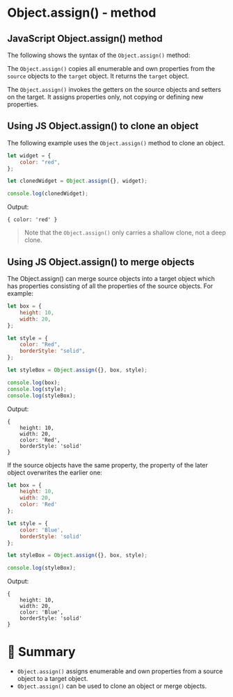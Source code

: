 # Object.assign() - method

## JavaScript Object.assign() method

The following shows the syntax of the `Object.assign()` method:

The `Object.assign()` copies all enumerable and own properties from the `source` objects to the `target` object. It returns the `target` object.

The `Object.assign()` invokes the getters on the source objects and setters on the target. It assigns properties only, not copying or defining new properties.

## Using JS Object.assign() to clone an object

The following example uses the `Object.assign()` method to clone an object.

```js
let widget = {
    color: "red",
};

let clonedWidget = Object.assign({}, widget);

console.log(clonedWidget);
```

Output:

```
{ color: 'red' }
```

> Note that the `Object.assign()` only carries a shallow clone, not a deep clone.

## Using JS Object.assign() to merge objects

The Object.assign() can merge source objects into a target object which has properties consisting of all the properties of the source objects. For example:

```js
let box = {
    height: 10,
    width: 20,
};

let style = {
    color: "Red",
    borderStyle: "solid",
};

let styleBox = Object.assign({}, box, style);

console.log(box);
console.log(style);
console.log(styleBox);
```

Output:

```
{
    height: 10,
    width: 20,
    color: 'Red',
    borderStyle: 'solid'
}
```

If the source objects have the same property, the property of the later object overwrites the earlier one:

```js
let box = {
    height: 10,
    width: 20,
    color: 'Red'
};

let style = {
    color: 'Blue',
    borderStyle: 'solid'
};

let styleBox = Object.assign({}, box, style);

console.log(styleBox);
```

Output:

```
{
    height: 10,
    width: 20,
    color: 'Blue',
    borderStyle: 'solid'
}
```

# :memo: Summary

- `Object.assign()` assigns enumerable and own properties from a source object to a target object.
- `Object.assign()` can be used to clone an object or merge objects.
